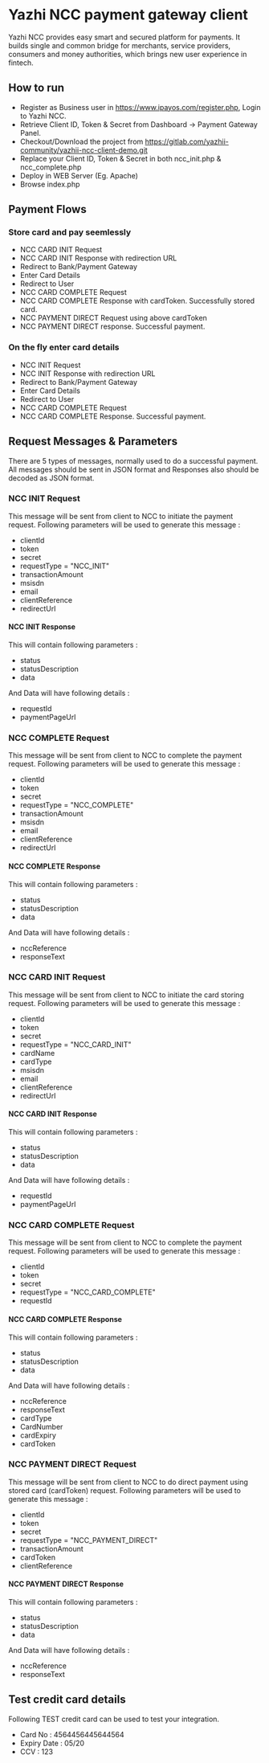 # Yazhi NCC payment gateway client

Yazhi NCC provides easy smart and secured platform for payments. It builds single and common bridge for merchants, service providers, consumers and money authorities, which brings new user experience in fintech.

## How to run
* Register as Business user in https://www.ipayos.com/register.php, Login to Yazhi NCC.
* Retrieve Client ID, Token & Secret from Dashboard -> Payment Gateway Panel.
* Checkout/Download the project from https://gitlab.com/yazhii-community/yazhii-ncc-client-demo.git
* Replace your Client ID, Token & Secret in both ncc_init.php & ncc_complete.php
* Deploy in WEB Server (Eg. Apache)
* Browse index.php

## Payment Flows
### Store card and pay seemlessly
* NCC CARD INIT Request
* NCC CARD INIT Response with redirection URL
* Redirect to Bank/Payment Gateway
* Enter Card Details
* Redirect to User
* NCC CARD COMPLETE Request
* NCC CARD COMPLETE Response with cardToken. Successfully stored card.
* NCC PAYMENT DIRECT Request using above cardToken
* NCC PAYMENT DIRECT response. Successful payment.

### On the fly enter card details
* NCC INIT Request
* NCC INIT Response with redirection URL
* Redirect to Bank/Payment Gateway
* Enter Card Details
* Redirect to User
* NCC CARD COMPLETE Request
* NCC CARD COMPLETE Response. Successful payment.

## Request Messages & Parameters
There are 5 types of messages, normally used to do a successful payment. All messages should be sent in JSON format and Responses also should be decoded as JSON format.
### NCC INIT Request
This message will be sent from client to NCC to initiate the payment request. Following parameters will be used to generate this message :
* clientId
* token
* secret
* requestType = "NCC_INIT"
* transactionAmount
* msisdn
* email
* clientReference
* redirectUrl

#### NCC INIT Response
This will contain following parameters :
* status
* statusDescription
* data 

And Data will have following details :
* requestId
* paymentPageUrl

### NCC COMPLETE Request
This message will be sent from client to NCC to complete the payment request. Following parameters will be used to generate this message :
* clientId
* token
* secret
* requestType = "NCC_COMPLETE"
* transactionAmount
* msisdn
* email
* clientReference
* redirectUrl

#### NCC COMPLETE Response
This will contain following parameters :
* status
* statusDescription
* data 

And Data will have following details :
* nccReference
* responseText

### NCC CARD INIT Request
This message will be sent from client to NCC to initiate the card storing request. Following parameters will be used to generate this message :
* clientId
* token
* secret
* requestType = "NCC_CARD_INIT"
* cardName
* cardType
* msisdn
* email
* clientReference
* redirectUrl

#### NCC CARD INIT Response
This will contain following parameters :
* status
* statusDescription
* data 

And Data will have following details :
* requestId
* paymentPageUrl

### NCC CARD COMPLETE Request
This message will be sent from client to NCC to complete the payment request. Following parameters will be used to generate this message :
* clientId
* token
* secret
* requestType = "NCC_CARD_COMPLETE"
* requestId

#### NCC CARD COMPLETE Response
This will contain following parameters :
* status
* statusDescription
* data 

And Data will have following details :
* nccReference
* responseText
* cardType
* CardNumber
* cardExpiry
* cardToken

### NCC PAYMENT DIRECT Request
This message will be sent from client to NCC to do direct payment using stored card (cardToken) request. Following parameters will be used to generate this message :
* clientId
* token
* secret
* requestType = "NCC_PAYMENT_DIRECT"
* transactionAmount
* cardToken
* clientReference

#### NCC PAYMENT DIRECT Response
This will contain following parameters :
* status
* statusDescription
* data 

And Data will have following details :
* nccReference
* responseText

## Test credit card details
Following TEST credit card can be used to test your integration.
* Card No : 4564456445644564
* Expiry Date : 05/20
* CCV : 123
